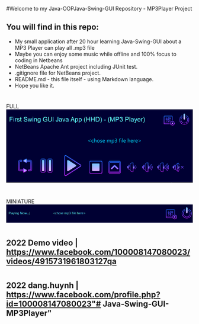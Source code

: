 #Welcome to my Java-OOPJava-Swing-GUI Repository - MP3Player Project

## You will find in this repo:

* My small application after 20 hour learning Java-Swing-GUI about a MP3 Player can play all .mp3 file
* Maybe you can enjoy some music while offline and 100% focus to coding in Netbeans
* NetBeans Apache Ant project including JUnit test.
* .gitignore file for NetBeans project.
* README.md - this file itself - using Markdown language.
* Hope you like it.
#
FULL
![My image](https://github.com/give-it-your-best-shot/Java-Swing-GUI-MP3Player/blob/main/demoPhoto/fullMP3.png)
#
MINIATURE
![My image](https://github.com/give-it-your-best-shot/Java-Swing-GUI-MP3Player/blob/main/demoPhoto/minimalMP3.png)
#
## 2022 Demo video | https://www.facebook.com/100008147080023/videos/4915731961803127qa  
#                                                  
## 2022 dang.huynh | https://www.facebook.com/profile.php?id=100008147080023"# Java-Swing-GUI-MP3Player" 
